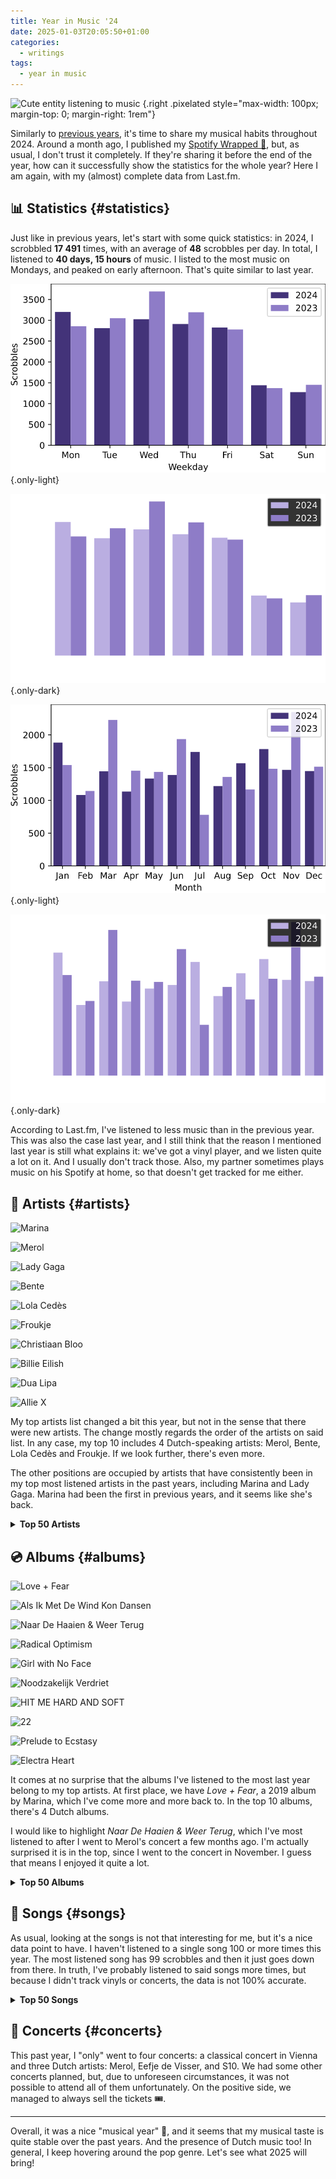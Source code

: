 ```yaml
---
title: Year in Music '24
date: 2025-01-03T20:05:50+01:00
categories:
  - writings
tags:
  - year in music
---
```


![](https://media.hacdias.com/2021-05-01-vibing-music.gif "Cute entity listening to music")
{.right .pixelated style="max-width: 100px; margin-top: 0; margin-right: 1rem"}

Similarly to [previous years](/2024/01/03/year-in-music/), it's time to share my musical habits throughout 2024. Around a month ago, I published my [Spotify Wrapped 🎁](/2024/12/06/spotify-wrapped/), but, as usual, I don't trust it completely. If they're sharing it before the end of the year, how can it successfully show the statistics for the whole year? Here I am again, with my (almost) complete data from Last.fm.

<!--more-->

## 📊 Statistics {#statistics}

Just like in previous years, let's start with some quick statistics: in 2024, I scrobbled **17 491** times, with an average of **48** scrobbles per day. In total, I listened to **40 days, 15 hours** of music. I listed to the most music on Mondays, and peaked on early afternoon. That's quite similar to last year.

<div class='fg'>

![](scrobbles-weekday.svg)
{.only-light}

![](scrobbles-weekday-dark.svg)
{.only-dark}

![](scrobbles-month.svg)
{.only-light}

![](scrobbles-month-dark.svg)
{.only-dark}

</div>

According to Last.fm, I've listened to less music than in the previous year. This was also the case last year, and I still think that the reason I mentioned last year is still what explains it: we've got a vinyl player, and we listen quite a lot on it. And I usually don't track those. Also, my partner sometimes plays music on his Spotify at home, so that doesn't get tracked for me either.

## 🎤 Artists {#artists}

<div class='fg top-grid'>

![](https://media.hacdias.com/2025-01-03-marina.jpeg "Marina")

![](https://media.hacdias.com/2025-01-03-merol.jpeg "Merol")

![](https://media.hacdias.com/2025-01-03-lady-gaga.jpeg "Lady Gaga")

![](https://media.hacdias.com/2025-01-03-bente.jpeg "Bente")

![](https://media.hacdias.com/2025-01-03-lola-cedes.jpeg "Lola Cedès")

![](https://media.hacdias.com/2025-01-03-froukje.jpeg "Froukje")

![](https://media.hacdias.com/2025-01-03-christiaan-bloo.jpeg "Christiaan Bloo")

![](https://media.hacdias.com/2025-01-03-billie-eilish.jpeg "Billie Eilish")

![](https://media.hacdias.com/2025-01-03-dua-lipa.jpeg "Dua Lipa")

![](https://media.hacdias.com/2025-01-03-allie-x.jpeg "Allie X")

</div>

My top artists list changed a bit this year, but not in the sense that there were new artists. The change mostly regards the order of the artists on said list. In any case, my top 10 includes 4 Dutch-speaking artists: Merol, Bente, Lola Cedès and Froukje. If we look further, there's even more.

The other positions are occupied by artists that have consistently been in my top most listened artists in the past years, including Marina and Lady Gaga. Marina had been the first in previous years, and it seems like she's back.

<details>
  <summary>
    <strong>Top 50 Artists</strong>
  </summary>

| Artist                         | Scrobbles     |
|:-------------------------------|:--------------|
| Marina                         | 905 scrobbles |
| Merol                          | 678 scrobbles |
| Lady Gaga                      | 656 scrobbles |
| Bente                          | 627 scrobbles |
| Lola Cedès                     | 543 scrobbles |
| Froukje                        | 534 scrobbles |
| Christiaan Bloo                | 501 scrobbles |
| Billie Eilish                  | 445 scrobbles |
| Dua Lipa                       | 443 scrobbles |
| Allie X                        | 356 scrobbles |
| Meau                           | 321 scrobbles |
| The Last Dinner Party          | 290 scrobbles |
| Olly Alexander (Years & Years) | 283 scrobbles |
| Chappell Roan                  | 240 scrobbles |
| RAYE                           | 239 scrobbles |
| Roxeanne Hazes                 | 223 scrobbles |
| Suzan & Freek                  | 213 scrobbles |
| Florence + the Machine         | 213 scrobbles |
| Charli XCX                     | 207 scrobbles |
| S10                            | 204 scrobbles |
| Troye Sivan                    | 192 scrobbles |
| Jaap Reesema                   | 177 scrobbles |
| Ariana Grande                  | 157 scrobbles |
| Rachel Chinouriri              | 155 scrobbles |
| Sabrina Carpenter              | 154 scrobbles |
| The Cinematic Orchestra        | 154 scrobbles |
| Miley Cyrus                    | 147 scrobbles |
| Pommelien Thijs                | 140 scrobbles |
| Nemo                           | 125 scrobbles |
| Kylie Minogue                  | 109 scrobbles |
| Ava Max                        | 108 scrobbles |
| Au/Ra                          | 97 scrobbles  |
| Wies                           | 96 scrobbles  |
| Nelly Furtado                  | 90 scrobbles  |
| Reigen                         | 89 scrobbles  |
| Sia                            | 88 scrobbles  |
| Zoë Tauran                     | 84 scrobbles  |
| Joost                          | 79 scrobbles  |
| Hannah Mae                     | 78 scrobbles  |
| Snow Patrol                    | 76 scrobbles  |
| The Weeknd                     | 75 scrobbles  |
| Marisa Liz                     | 75 scrobbles  |
| DSC                            | 73 scrobbles  |
| Lewis Capaldi                  | 69 scrobbles  |
| Noah Cyrus                     | 69 scrobbles  |
| Sophie Ellis-Bextor            | 68 scrobbles  |
| Omar Rudberg                   | 67 scrobbles  |
| Muse                           | 67 scrobbles  |
| The Cranberries                | 67 scrobbles  |
| Tsatsamis                      | 63 scrobbles  |

</details>

## 💿 Albums {#albums}

<div class='fg top-grid'>

![](https://media.hacdias.com/2025-01-03-love-and-fear.jpeg "Love + Fear")

![](https://media.hacdias.com/2025-01-03-als-ik-met-de-wind-kon-dansen.jpeg "Als Ik Met De Wind Kon Dansen")

![](https://media.hacdias.com/2025-01-03-naar-de-haaien-weer-terug.jpeg "Naar De Haaien & Weer Terug")

![](https://media.hacdias.com/2025-01-03-radical-optimism.jpeg "Radical Optimism")

![](https://media.hacdias.com/2025-01-03-girl-with-no-face.jpeg "Girl with No Face")

![](https://media.hacdias.com/2025-01-03-noodzakelijk-verdriet.jpeg "Noodzakelijk Verdriet")

![](https://media.hacdias.com/2025-01-03-hit-me-hard-and-soft.jpeg "HIT ME HARD AND SOFT")

![](https://media.hacdias.com/2025-01-03-22.jpeg "22")

![](https://media.hacdias.com/2025-01-03-prelude-to-ecstasy.jpeg "Prelude to Ecstasy")

![](https://media.hacdias.com/2025-01-03-electra-heart.jpeg "Electra Heart")

</div>

It comes at no surprise that the albums I've listened to the most last year belong to my top artists. At first place, we have *Love + Fear*, a 2019 album by Marina, which I've come more and more back to. In the top 10 albums, there's 4 Dutch albums.

I would like to highlight *Naar De Haaien & Weer Terug*, which I've most listened to after I went to Merol's concert a few months ago. I'm actually surprised it is in the top, since I went to the concert in November. I guess that means I enjoyed it quite a lot.

<details>
  <summary>
    <strong>Top 50 Albums</strong>
  </summary>

| Album                                         | Artist                         | Scrobbles     |
| :-------------------------------------------- | :----------------------------- | :------------ |
| Love + Fear                                   | Marina                         | 461 scrobbles |
| Als Ik Met De Wind Kon Dansen                 | Bente                          | 418 scrobbles |
| Naar De Haaien & Weer Terug                   | Merol                          | 398 scrobbles |
| Radical Optimism                              | Dua Lipa                       | 354 scrobbles |
| Girl with No Face                             | Allie X                        | 304 scrobbles |
| Noodzakelijk Verdriet                         | Froukje                        | 283 scrobbles |
| HIT ME HARD AND SOFT                          | Billie Eilish                  | 272 scrobbles |
| 22                                            | Meau                           | 231 scrobbles |
| Prelude to Ecstasy                            | The Last Dinner Party          | 185 scrobbles |
| Electra Heart (Platinum Blonde Edition)       | Marina                         | 175 scrobbles |
| Als Je Voor Me Staat                          | Jaap Reesema                   | 163 scrobbles |
| Harlequin                                     | Lady Gaga                      | 158 scrobbles |
| La Nuit                                       | Christiaan Bloo                | 155 scrobbles |
| What A Devastating Turn of Events             | Rachel Chinouriri              | 155 scrobbles |
| De Tijd Gaat Mooie Dingen Doen                | Roxeanne Hazes                 | 155 scrobbles |
| Weg Van De Wereld                             | Lola Cedès                     | 151 scrobbles |
| My 21st Century Blues                         | RAYE                           | 149 scrobbles |
| Ik Besta Voor Altijd Zolang Jij Aan Mij Denkt | S10                            | 145 scrobbles |
| The Rise and Fall of a Midwest Princess       | Chappell Roan                  | 143 scrobbles |
| Something to Give Each Other                  | Troye Sivan                    | 142 scrobbles |
| Palo Santo (Deluxe)                           | Olly Alexander (Years & Years) | 139 scrobbles |
| Ma Fleur                                      | The Cinematic Orchestra        | 135 scrobbles |
| PER ONGELUK                                   | Pommelien Thijs                | 134 scrobbles |
| Short n' Sweet                                | Sabrina Carpenter              | 125 scrobbles |
| Troostprijs                                   | Merol                          | 118 scrobbles |
| Le Matin                                      | Christiaan Bloo                | 115 scrobbles |
| Ancient Dreams in a Modern Land               | Marina                         | 112 scrobbles |
| Joanne (Deluxe)                               | Lady Gaga                      | 108 scrobbles |
| Good Luck, Babe!                              | Chappell Roan                  | 94 scrobbles  |
| Die with a Smile                              | Lady Gaga                      | 93 scrobbles  |
| We Dansen                                     | Lola Cedès                     | 91 scrobbles  |
| Tension (Deluxe)                              | Kylie Minogue                  | 87 scrobbles  |
| Vliegen                                       | Lola Cedès                     | 86 scrobbles  |
| Het is een Wies                               | Wies                           | 86 scrobbles  |
| Maar Niet Met Jou Erbij                       | Bente                          | 83 scrobbles  |
| Nothing Matters                               | The Last Dinner Party          | 83 scrobbles  |
| Satelliet                                     | Lola Cedès                     | 79 scrobbles  |
| Europapa                                      | Joost                          | 78 scrobbles  |
| Vernissage                                    | Merol                          | 78 scrobbles  |
| eternal sunshine (slightly deluxe)            | Ariana Grande                  | 77 scrobbles  |
| High as Hope                                  | Florence + the Machine         | 76 scrobbles  |
| Waterdicht                                    | Hannah Mae                     | 75 scrobbles  |
| Element                                       | DSC                            | 73 scrobbles  |
| Future Nostalgia                              | Dua Lipa                       | 73 scrobbles  |
| FROOT                                         | Marina                         | 72 scrobbles  |
| Genesis.                                      | RAYE                           | 72 scrobbles  |
| Beste Zangers 2023 (MEAU)                     | Meau                           | 70 scrobbles  |
| The Code                                      | Nemo                           | 70 scrobbles  |
| Smoke Drink Party                             | Reigen                         | 70 scrobbles  |
| Divinely Uninspired to a Hellish Extent       | Lewis Capaldi                  | 69 scrobbles  |

</details>

## 🎵 Songs {#songs}

As usual, looking at the songs is not that interesting for me, but it's a nice data point to have. I haven't listened to a single song 100 or more times this year. The most listened song has 99 scrobbles and then it just goes down from there. In truth, I've probably listened to said songs more times, but because I didn't track vinyls or concerts, the data is not 100% accurate.

<details>
  <summary>
    <strong>Top 50 Songs</strong>
  </summary>

| Song                                     | Artist                         | Scrobbles    |
| :--------------------------------------- | :----------------------------- | :----------- |
| Au Fil de la Nuit                        | Christiaan Bloo                | 99 scrobbles |
| 22                                       | Meau                           | 98 scrobbles |
| Good Luck, Babe!                         | Chappell Roan                  | 94 scrobbles |
| En Vol                                   | Christiaan Bloo                | 94 scrobbles |
| Die with a Smile                         | Lady Gaga                      | 93 scrobbles |
| Weg Van De Wereld                        | Lola Cedès                     | 92 scrobbles |
| Nothing Matters                          | The Last Dinner Party          | 92 scrobbles |
| BIRDS OF A FEATHER                       | Billie Eilish                  | 91 scrobbles |
| We Dansen                                | Lola Cedès                     | 91 scrobbles |
| On Your Side                             | The Last Dinner Party          | 90 scrobbles |
| Vliegen                                  | Lola Cedès                     | 86 scrobbles |
| Maar Niet Met Jou Erbij                  | Bente                          | 83 scrobbles |
| we can't be friends (wait for your love) | Ariana Grande                  | 80 scrobbles |
| Satelliet                                | Lola Cedès                     | 79 scrobbles |
| Europapa                                 | Joost                          | 78 scrobbles |
| Happy Mistake                            | Lady Gaga                      | 78 scrobbles |
| Joanne                                   | Lady Gaga                      | 78 scrobbles |
| Vernissage                               | Merol                          | 78 scrobbles |
| The Feminine Urge                        | The Last Dinner Party          | 78 scrobbles |
| High                                     | Roxeanne Hazes                 | 77 scrobbles |
| Waterdicht                               | Hannah Mae                     | 75 scrobbles |
| Ons Moment                               | DSC                            | 73 scrobbles |
| Dizzy                                    | Olly Alexander (Years & Years) | 72 scrobbles |
| Kleine Tornado                           | Pommelien Thijs                | 72 scrobbles |
| The End of Love                          | Florence + the Machine         | 71 scrobbles |
| Zoals Ik Jou Gevonden Heb                | Meau                           | 70 scrobbles |
| The Code                                 | Nemo                           | 70 scrobbles |
| Smoke Drink Party                        | Reigen                         | 70 scrobbles |
| Galina                                   | Allie X                        | 69 scrobbles |
| Leeg restaurant                          | Froukje                        | 69 scrobbles |
| The Joker                                | Lady Gaga                      | 69 scrobbles |
| Someone You Loved                        | Lewis Capaldi                  | 69 scrobbles |
| All                                      | Snow Patrol                    | 69 scrobbles |
| Buss It Down.                            | RAYE                           | 68 scrobbles |
| Murder on the Dancefloor                 | Sophie Ellis-Bextor            | 68 scrobbles |
| Zeeën van liefde                         | Froukje                        | 67 scrobbles |
| Too Afraid                               | Marina                         | 67 scrobbles |
| July                                     | Noah Cyrus                     | 67 scrobbles |
| De Tijd Gaat Mooie Dingen Doen           | Roxeanne Hazes                 | 67 scrobbles |
| WILDFLOWER                               | Billie Eilish                  | 66 scrobbles |
| Tension                                  | Kylie Minogue                  | 66 scrobbles |
| Stiekem Hoop Ik                          | Lola Cedès                     | 66 scrobbles |
| End of the Earth                         | Marina                         | 66 scrobbles |
| Genesis, Pt. ii                          | RAYE                           | 66 scrobbles |
| That Home                                | The Cinematic Orchestra        | 66 scrobbles |
| Ik Was Toch Je Meisje                    | Roxeanne Hazes                 | 65 scrobbles |
| Slim Pickins                             | Sabrina Carpenter              | 65 scrobbles |
| Dreams                                   | The Cranberries                | 65 scrobbles |
| Dancing in the Flames                    | The Weeknd                     | 65 scrobbles |
| Honey                                    | Troye Sivan                    | 65 scrobbles |

</details>

## 🎫 Concerts {#concerts}

This past year, I "only" went to four concerts: a classical concert in Vienna and three Dutch artists: Merol, Eefje de Visser, and S10. We had some other concerts planned, but, due to unforeseen circumstances, it was not possible to attend all of them unfortunately. On the positive side, we managed to always sell the tickets 🎟️.

---

Overall, it was a nice "musical year" 🎵, and it seems that my musical taste is quite stable over the past years. And the presence of Dutch music too! In general, I keep hovering around the pop genre. Let's see what 2025 will bring!
